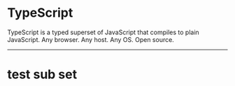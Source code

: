 # TypeScript

TypeScript is a typed superset of JavaScript that compiles to plain JavaScript.
Any browser.
Any host.
Any OS.
Open source.


---

# test sub set
